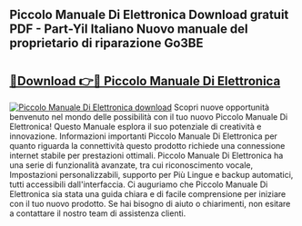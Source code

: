 ## Piccolo Manuale Di Elettronica Download gratuit PDF - Part-YiI Italiano Nuovo manuale del proprietario di riparazione Go3BE

# <h2><a href="http://dfh33lp.blite.top/?on=Piccolo+Manuale+Di+Elettronica">🔗Download 👉🔴 Piccolo Manuale Di Elettronica</a></h2>

[![Piccolo Manuale Di Elettronica download](https://i.imgur.com/lujVjoI.png)](http://dfh33lp.blite.top/?on=Piccolo+Manuale+Di+Elettronica)
Scopri nuove opportunità benvenuto nel mondo delle possibilità con il tuo nuovo Piccolo Manuale Di Elettronica! Questo Manuale esplora il suo potenziale di creatività e innovazione. Informazioni importanti Piccolo Manuale Di Elettronica per quanto riguarda la connettività questo prodotto richiede una connessione internet stabile per prestazioni ottimali. Piccolo Manuale Di Elettronica ha una serie di funzionalità avanzate, tra cui riconoscimento vocale, Impostazioni personalizzabili, supporto per Più Lingue e backup automatici, tutti accessibili dall'interfaccia. Ci auguriamo che Piccolo Manuale Di Elettronica sia stata una guida chiara e di facile comprensione per iniziare con il tuo nuovo prodotto. Se hai bisogno di aiuto o chiarimenti, non esitare a contattare il nostro team di assistenza clienti.
